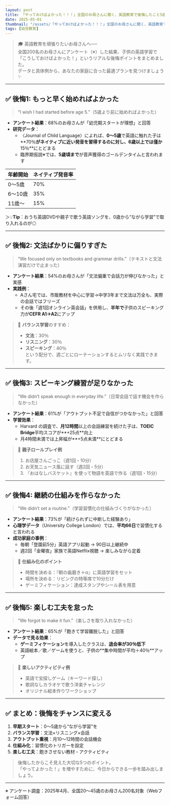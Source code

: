 ```yaml
---
layout: post
title: 「やっておけばよかった！！！」全国のお母さんに聞く、英語教育で後悔したこと5選
date: 2025-05-01
thumbnail: "/assets/「やっておけばよかった！！！」全国のお母さんに聞く、英語教育で後悔したこと5選.png"
tags: [幼児教育]
---
```

> 🎓 英語教育を頑張りたいお母さんへ──  
> 全国200名のお母さんにアンケート（※）した結果、子供の英語学習で「こうしておけばよかった！」というリアルな後悔ポイントをまとめました。  
> データと具体例から、あなたの家庭に合った最適プランを見つけましょう✨

---

## ✅ 後悔1: もっと早く始めればよかった  
> “I wish I had started before age 5.”（5歳より前に始めればよかった）

- **アンケート結果**：68%のお母さんが「幼児期スタートが理想」と回答  
- **研究データ**：  
  - 〈Journal of Child Language〉によれば、**0～5歳**で英語に触れた子は**70％**がネイティブに近い発音を習得するのに対し、**6歳以上**では僅か**15％**にとどまる  
  - 臨界期仮説※では、**5歳頃まで**が音声獲得のゴールデンタイムと言われます

| 年齢開始 | ネイティブ発音率 |
|----------|------------------|
| 0～5歳   | 70%              |
| 6～10歳  | 35%              |
| 11歳～   | 15%              |

＞💡**Tip**：おうち英語DVDや親子で歌う英語ソングを、0歳から“ながら学習”で取り入れるのが◎

---

## ✅ 後悔2: 文法ばかりに偏りすぎた  
> “We focused only on textbooks and grammar drills.”（テキストと文法演習だけで止まった）

- **アンケート結果**：54%のお母さんが「文法偏重で会話力が伸びなかった」と実感  
- **実践例**：  
  - Aさん宅では、市販教材を中心に学習→中学3年まで文法は万全も、実際の会話ではフリーズ  
  - その後「週1回オンライン英会話」を併用し、**半年で**子供のスピーキング力が**CEFR A1→A2**にアップ

> 🌟 **バランス学習**のすすめ：  
> - **文法**：30％  
> - **リスニング**：30％  
> - **スピーキング**：40％  
> という配分で、週ごとにローテーションするとムリなく実践できます。

---

## ✅ 後悔3: スピーキング練習が足りなかった  
> “We didn’t speak enough in everyday life.”（日常会話で話す機会を作らなかった）

- **アンケート結果**：61%が「アウトプット不足で自信がつかなかった」と回答  
- **学習効果**：  
  - Harvard の調査で、**月12時間**以上の会話練習を続けた子は、**TOEIC Bridge**平均スコアが**+25点**向上  
  - 月4時間未満では上昇幅が**+5点未満**にとどまる

> 🔄 **親子ロールプレイ例**  
> 1. お店屋さんごっこ（週1回・10分）  
> 2. お天気ニュース風に話す（週2回・5分）  
> 3. 『おはなしバスケット』を使って物語を英語で作る（週1回・15分）

---

## ✅ 後悔4: 継続の仕組みを作らなかった  
> “We didn’t set a routine.”（学習習慣化の仕組みづくりがなかった）

- **アンケート結果**：73%が「続けられずに中断した経験あり」  
- **心理学データ**（University College London）では、**平均66日**で習慣化すると言われる  
- **成功家庭の事例**：  
  - 毎朝「登園前5分」英語アプリ起動 → 90日以上継続中  
  - 週2回「金曜夜」家族で英語Netflix視聴 → 楽しみながら定着

> 🎯 **仕組み化のポイント**  
> - 時間を決める：『朝の歯磨き＋α』に英語学習をセット  
> - 場所を決める：リビングの特等席で10分だけ  
> - ゲーミフィケーション：達成スタンプやシール表を用意

---

## ✅ 後悔5: 楽しむ工夫を怠った  
> “We forgot to make it fun.”（楽しさを取り入れなかった）

- **アンケート結果**：65%が「飽きて学習離脱した」と回答  
- **データで見る効果**：  
  - **ゲーミフィケーション**を導入したクラスは、**退会率が30％低下**  
  - 英語絵本／歌／ゲームを使うと、子供の**集中時間が平均＋40％**アップ

> 🎲 **楽しいアクティビティ例**  
> - 英語で宝探しゲーム（キーワード探し）  
> - 歌詞なしカラオケで歌う洋楽チャレンジ  
> - オリジナル絵本作りワークショップ

---

## ✅ まとめ：後悔をチャンスに変える  
1. **早期スタート**：0～5歳から“ながら学習”を  
2. **バランス学習**：文法×リスニング×会話  
3. **アウトプット重視**：月10～12時間の会話機会  
4. **仕組み化**：習慣化のトリガーを設定  
5. **楽しむ工夫**：飽きさせない教材・アクティビティ  

> 後悔したからこそ見えた大切な5つのポイント。  
> 「やってよかった！」を増やすために、今日からできる一歩を踏み出しましょう。  

---

※ アンケート調査：2025年4月、全国20～45歳のお母さん200名対象（Webフォーム回答）  
